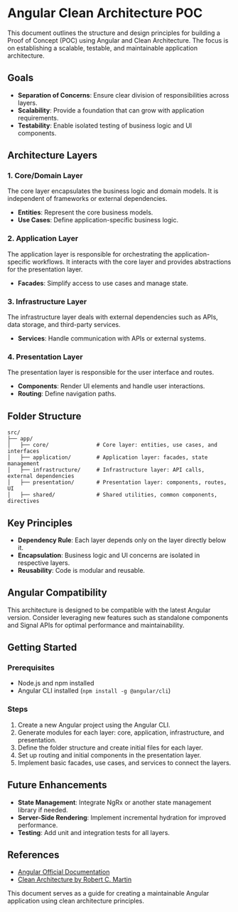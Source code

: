 # Angular Clean Architecture POC

This document outlines the structure and design principles for building a Proof of Concept (POC) using Angular and Clean Architecture. The focus is on establishing a scalable, testable, and maintainable application architecture.

## Goals
- **Separation of Concerns**: Ensure clear division of responsibilities across layers.
- **Scalability**: Provide a foundation that can grow with application requirements.
- **Testability**: Enable isolated testing of business logic and UI components.

## Architecture Layers
### 1. **Core/Domain Layer**
The core layer encapsulates the business logic and domain models. It is independent of frameworks or external dependencies.

- **Entities**: Represent the core business models.
- **Use Cases**: Define application-specific business logic.

### 2. **Application Layer**
The application layer is responsible for orchestrating the application-specific workflows. It interacts with the core layer and provides abstractions for the presentation layer.

- **Facades**: Simplify access to use cases and manage state.

### 3. **Infrastructure Layer**
The infrastructure layer deals with external dependencies such as APIs, data storage, and third-party services.

- **Services**: Handle communication with APIs or external systems.

### 4. **Presentation Layer**
The presentation layer is responsible for the user interface and routes.

- **Components**: Render UI elements and handle user interactions.
- **Routing**: Define navigation paths.

## Folder Structure
```plaintext
src/
├── app/
│   ├── core/               # Core layer: entities, use cases, and interfaces
│   ├── application/        # Application layer: facades, state management
│   ├── infrastructure/     # Infrastructure layer: API calls, external dependencies
│   ├── presentation/       # Presentation layer: components, routes, UI
│   ├── shared/             # Shared utilities, common components, directives
```

## Key Principles
- **Dependency Rule**: Each layer depends only on the layer directly below it.
- **Encapsulation**: Business logic and UI concerns are isolated in respective layers.
- **Reusability**: Code is modular and reusable.

## Angular Compatibility
This architecture is designed to be compatible with the latest Angular version. Consider leveraging new features such as standalone components and Signal APIs for optimal performance and maintainability.

## Getting Started
### Prerequisites
- Node.js and npm installed
- Angular CLI installed (`npm install -g @angular/cli`)

### Steps
1. Create a new Angular project using the Angular CLI.
2. Generate modules for each layer: core, application, infrastructure, and presentation.
3. Define the folder structure and create initial files for each layer.
4. Set up routing and initial components in the presentation layer.
5. Implement basic facades, use cases, and services to connect the layers.

## Future Enhancements
- **State Management**: Integrate NgRx or another state management library if needed.
- **Server-Side Rendering**: Implement incremental hydration for improved performance.
- **Testing**: Add unit and integration tests for all layers.

## References
- [Angular Official Documentation](https://angular.dev/)
- [Clean Architecture by Robert C. Martin](https://www.goodreads.com/book/show/18043011-clean-architecture)

This document serves as a guide for creating a maintainable Angular application using clean architecture principles.
